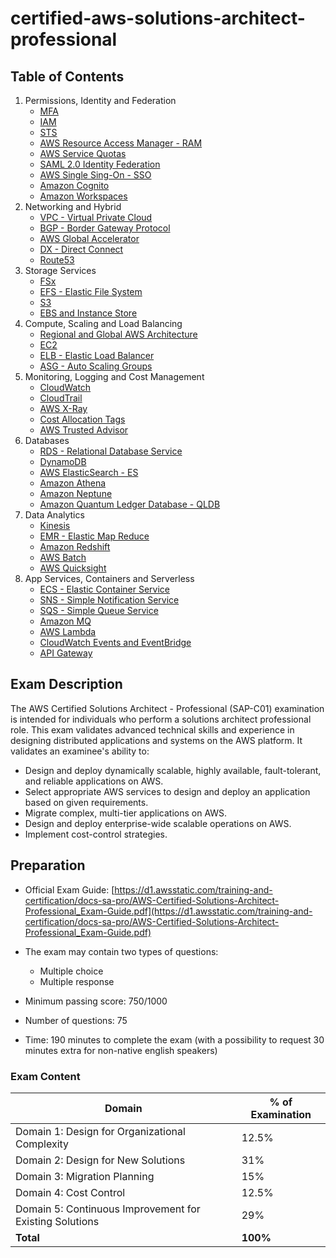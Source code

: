# certified-aws-solutions-architect-professional

## Table of Contents

1. Permissions, Identity and Federation
    - [MFA](1-identity/mfa.md)
    - [IAM](1-identity/iam.md)
    - [STS](1-identity/sts.md)
    - [AWS Resource Access Manager - RAM](1-identity/ram.md)
    - [AWS Service Quotas](1-identity/service-quotas.md)
    - [SAML 2.0 Identity Federation](1-identity/saml.md)
    - [AWS Single Sing-On - SSO](1-identity/sso.md)
    - [Amazon Cognito](1-identity/cognito.md)
    - [Amazon Workspaces](1-identity/workspaces.md)
2. Networking and Hybrid
    - [VPC - Virtual Private Cloud](2-networking/vpc.md)
    - [BGP - Border Gateway Protocol](2-networking/bgp.md)
    - [AWS Global Accelerator](2-networking/global-accelerator.md)
    - [DX - Direct Connect](2-networking/direct-connect.md)
    - [Route53](2-networking/route53.md)
3. Storage Services
    - [FSx](3-storage/fsx.md)
    - [EFS - Elastic File System](3-storage/efs.md)
    - [S3](3-storage/s3.md)
    - [EBS and Instance Store](3-storage/ebs.md)
4. Compute, Scaling and Load Balancing
    - [Regional and Global AWS Architecture](4-compute/aws-architecture.md)
    - [EC2](4-compute/ec2.md)
    - [ELB - Elastic Load Balancer](4-compute/elb.md)
    - [ASG - Auto Scaling Groups](4-compute/asg.md)
5. Monitoring, Logging and Cost Management
    - [CloudWatch](5-monitoring/cloudwatch.md)
    - [CloudTrail](5-monitoring/cloudtrail.md)
    - [AWS X-Ray](5-monitoring/xray.md)
    - [Cost Allocation Tags](5-monitoring/cost-allocation-tags.md)
    - [AWS Trusted Advisor](5-monitoring/trusted-advisor.md)
6. Databases
    - [RDS - Relational Database Service](6-databases/rds.md)
    - [DynamoDB](6-databases/dynamodb.md)
    - [AWS ElasticSearch - ES](6-databases/elasticsearch.md)
    - [Amazon Athena](6-databases/athena.md)
    - [Amazon Neptune](6-databases/neptune.md)
    - [Amazon Quantum Ledger Database - QLDB](6-databases/quantum-ledger.md)
7. Data Analytics
    - [Kinesis](7-data-analytics/kinesis.md)
    - [EMR - Elastic Map Reduce](7-data-analytics/emr.md)
    - [Amazon Redshift](7-data-analytics/redshift.md)
    - [AWS Batch](7-data-analytics/aws-batch.md)
    - [AWS Quicksight](7-data-analytics/quicksight.md)
8. App Services, Containers and Serverless
    - [ECS - Elastic Container Service](8-containers-and-serverless/ecs.md)
    - [SNS - Simple Notification Service](8-containers-and-serverless/sns.md)
    - [SQS - Simple Queue Service](8-containers-and-serverless/sqs.md)
    - [Amazon MQ](8-containers-and-serverless/mq.md)
    - [AWS Lambda](8-containers-and-serverless/lambda.md)
    - [CloudWatch Events and EventBridge](8-containers-and-serverless/eventbridge.md)
    - [API Gateway](8-containers-and-serverless/api-gateway.md)

## Exam Description

The AWS Certified Solutions Architect - Professional (SAP-C01) examination is intended for individuals who perform a solutions architect professional role. This exam validates advanced technical skills and experience in designing distributed applications and systems on the AWS platform.
It validates an examinee's ability to:
- Design and deploy dynamically scalable, highly available, fault-tolerant, and reliable applications on AWS.
- Select appropriate AWS services to design and deploy an application based on given requirements.
- Migrate complex, multi-tier applications on AWS.
- Design and deploy enterprise-wide scalable operations on AWS.
- Implement cost-control strategies.

## Preparation

- Official Exam Guide: [https://d1.awsstatic.com/training-and-certification/docs-sa-pro/AWS-Certified-Solutions-Architect-Professional_Exam-Guide.pdf](https://d1.awsstatic.com/training-and-certification/docs-sa-pro/AWS-Certified-Solutions-Architect-Professional_Exam-Guide.pdf)

- The exam may contain two types of questions:
    - Multiple choice
    - Multiple response

- Minimum passing score: 750/1000
- Number of questions: 75
- Time: 190 minutes to complete the exam (with a possibility to request 30 minutes extra for non-native english speakers)

### Exam Content

| **Domain**                                              | **% of Examination** |
|---------------------------------------------------------|----------------------|
| Domain 1: Design for Organizational Complexity          | 12.5%                |
| Domain 2: Design for New Solutions                      | 31%                  |
| Domain 3: Migration Planning                            | 15%                  |
| Domain 4: Cost Control                                  | 12.5%                |
| Domain 5: Continuous Improvement for Existing Solutions | 29%                  |
| **Total**                                               | **100%**             |
